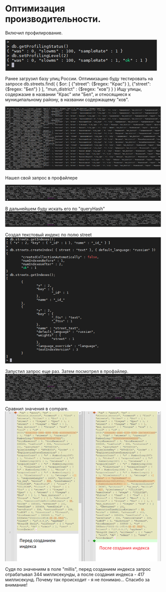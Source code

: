 # Оптимизация производительности.

Включил профилирование.

![alt text](https://github.com/kot-mechanic/mongodb_otus/blob/main/screen/2022-01-14%2017_29_06-Window.png)

Ранее загрузил базу улиц России.
Оптимизацию буду тестировать на запросе 
db.streets.find( { $or: [ {"street": {$regex: "Крас"} }, {"street": {$regex: "Бел"} } ], "mun_district" : {$regex: "ков"} } )
Ищу улицы, содержазие в названии "Крас" или "Бел", и относящиеся к муниципальному району, в названии содержащему "ков".

![alt text](https://github.com/kot-mechanic/mongodb_otus/blob/main/screen/2022-01-14%2017_29_41-Window.png)

Нашел свой запрос в профайлере

![alt text](https://github.com/kot-mechanic/mongodb_otus/blob/main/screen/2022-01-14%2017_30_00-Window.png)

В дальнейшем буду искать его по "queryHash"
![alt text](https://github.com/kot-mechanic/mongodb_otus/blob/main/screen/2022-01-14%2017_33_43-Window.png)

Создал текстовый индекс по полю street
![alt text](https://github.com/kot-mechanic/mongodb_otus/blob/main/screen/2022-01-14%2017_40_49-Window.png)

Запустил запрос еще раз.
Затем посмотрел в профайлер.
![alt text](https://github.com/kot-mechanic/mongodb_otus/blob/main/screen/2022-01-14%2018_13_50-Window.png)

Сравнил значения в compare. 
![alt text](https://github.com/kot-mechanic/mongodb_otus/blob/main/screen/2022-01-14%2017_46_38-Window.png)

Судя по значениям в поле "millis", перед созданием индекса запрос отрабатывал 344 миллисекунды, а после создания индекса - 417 миллисекунд. Почему так происходит - я не понимаю... Спасибо за внимание!
